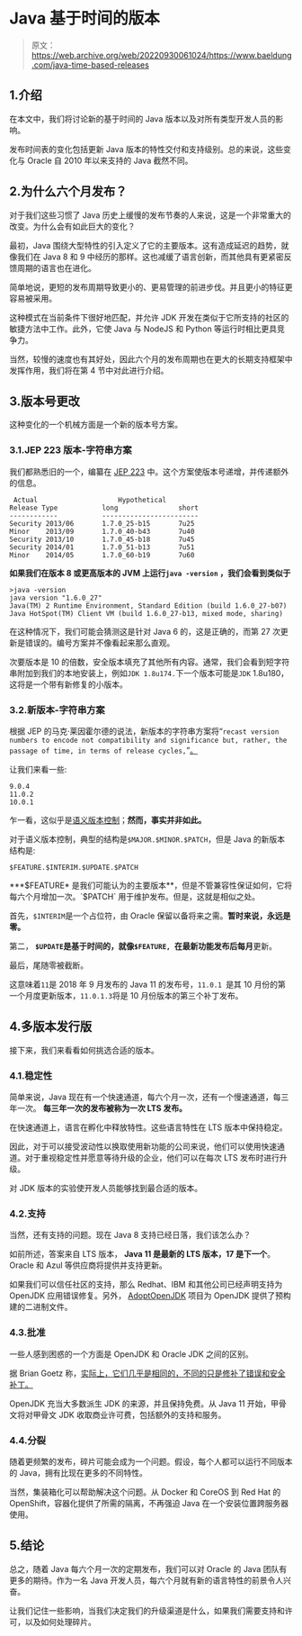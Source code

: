 # Java 基于时间的版本

> 原文：<https://web.archive.org/web/20220930061024/https://www.baeldung.com/java-time-based-releases>

## 1.介绍

在本文中，我们将讨论新的基于时间的 Java 版本以及对所有类型开发人员的影响。

发布时间表的变化包括更新 Java 版本的特性交付和支持级别。总的来说，这些变化与 Oracle 自 2010 年以来支持的 Java 截然不同。

## 2.为什么六个月发布？

对于我们这些习惯了 Java 历史上缓慢的发布节奏的人来说，这是一个非常重大的改变。为什么会有如此巨大的变化？

最初，Java 围绕大型特性的引入定义了它的主要版本。这有造成延迟的趋势，就像我们在 Java 8 和 9 中经历的那样。这也减缓了语言创新，而其他具有更紧密反馈周期的语言也在进化。

简单地说，更短的发布周期导致更小的、更易管理的前进步伐。并且更小的特征更容易被采用。

这种模式在当前条件下很好地匹配，并允许 JDK 开发在类似于它所支持的社区的敏捷方法中工作。此外，它使 Java 与 NodeJS 和 Python 等运行时相比更具竞争力。

当然，较慢的速度也有其好处，因此六个月的发布周期也在更大的长期支持框架中发挥作用，我们将在第 4 节中对此进行介绍。

## 3.版本号更改

这种变化的一个机械方面是一个新的版本号方案。

### 3.1.JEP 223 版本-字符串方案

我们都熟悉旧的一个，编纂在 [JEP 223](https://web.archive.org/web/20221206194521/https://openjdk.java.net/jeps/223) 中。这个方案使版本号递增，并传递额外的信息。

```
 Actual                    Hypothetical
Release Type           long               short
------------           ------------------------ 
Security 2013/06       1.7.0_25-b15       7u25
Minor    2013/09       1.7.0_40-b43       7u40
Security 2013/10       1.7.0_45-b18       7u45
Security 2014/01       1.7.0_51-b13       7u51
Minor    2014/05       1.7.0_60-b19       7u60
```

**如果我们在版本 8 或更高版本的 JVM 上运行`java -version` ，我们会看到类似于**

```
>java -version
java version "1.6.0_27"
Java(TM) 2 Runtime Environment, Standard Edition (build 1.6.0_27-b07)
Java HotSpot(TM) Client VM (build 1.6.0_27-b13, mixed mode, sharing)
```

在这种情况下，我们可能会猜测这是针对 Java 6 的，这是正确的，而第 27 次更新是错误的。编号方案并不像看起来那么直观。

次要版本是 10 的倍数，安全版本填充了其他所有内容。通常，我们会看到短字符串附加到我们的本地安装上，例如`JDK 1.8u174.`下一个版本可能是`JDK` 1.8u180，这将是一个带有新修复的小版本。

### 3.2.新版本-字符串方案

根据 JEP 的马克·莱因霍尔德的说法，新版本的字符串方案将“`recast version numbers to encode not compatibility and significance but, rather, the passage of time, in terms of release cycles,`”[。](https://web.archive.org/web/20221206194521/https://openjdk.java.net/jeps/322)

让我们来看一些:

```
9.0.4
11.0.2
10.0.1
```

乍一看，这似乎是[语义版本控制](/web/20221206194521/https://www.baeldung.com/cs/semantic-versioning)；**然而，事实并非如此。**

对于语义版本控制，典型的结构是`$MAJOR.$MINOR.$PATCH`，但是 Java 的新版本结构是:

```
$FEATURE.$INTERIM.$UPDATE.$PATCH
```

***$FEATURE* 是我们可能认为的主要版本**，但是不管兼容性保证如何，它将每六个月增加一次。`$PATCH` 用于维护发布。但是，这就是相似之处。

首先，`$INTERIM`是一个占位符，由 Oracle 保留以备将来之需。**暂时来说，永远是零。**

第二， **`$UPDATE`是基于时间的，就像`$FEATURE, `在最新功能发布后每月**更新。

最后，尾随零被截断。

这意味着`11`是 2018 年 9 月发布的 Java 11 的发布号，`11.0.1 `是其 10 月份的第一个月度更新版本，`11.0.1.3`将是 10 月份版本的第三个补丁发布。

## 4.多版本发行版

接下来，我们来看看如何挑选合适的版本。

### 4.1.稳定性

简单来说，Java 现在有一个快速通道，每六个月一次，还有一个慢速通道，每三年一次。 **每三年一次的发布被称为一次 LTS 发布。**

在快速通道上，语言在孵化中释放特性。这些语言特性在 LTS 版本中保持稳定。

因此，对于可以接受波动性以换取使用新功能的公司来说，他们可以使用快速通道。对于重视稳定性并愿意等待升级的企业，他们可以在每次 LTS 发布时进行升级。

对 JDK 版本的实验使开发人员能够找到最合适的版本。

### 4.2.支持

当然，还有支持的问题。现在 Java 8 支持已经日落，我们该怎么办？

如前所述，答案来自 LTS 版本， **Java 11 是最新的 LTS 版本，17 是下一个**。Oracle 和 Azul 等供应商将提供并支持更新。

如果我们可以信任社区的支持，那么 Redhat、IBM 和其他公司已经声明支持为 OpenJDK 应用错误修复。另外， [AdoptOpenJDK](https://web.archive.org/web/20221206194521/https://adoptopenjdk.net/) 项目为 OpenJDK 提供了预构建的二进制文件。

### 4.3.批准

一些人感到困惑的一个方面是 OpenJDK 和 Oracle JDK 之间的区别。

据 Brian Goetz 称，[实际上，它们几乎是相同的，不同的只是修补了错误和安全补丁。](https://web.archive.org/web/20221206194521/https://www.infoq.com/podcasts/java-language-architect-brian-goetz)

OpenJDK 充当大多数派生 JDK 的来源，并且保持免费。从 Java 11 开始，甲骨文将对甲骨文 JDK 收取商业许可费，包括额外的支持和服务。

### 4.4.分裂

随着更频繁的发布，碎片可能会成为一个问题。假设，每个人都可以运行不同版本的 Java，拥有比现在更多的不同特性。

当然，集装箱化可以帮助解决这个问题。从 Docker 和 CoreOS 到 Red Hat 的 OpenShift，容器化提供了所需的隔离，不再强迫 Java 在一个安装位置跨服务器使用。

## 5.结论

总之，随着 Java 每六个月一次的定期发布，我们可以对 Oracle 的 Java 团队有更多的期待。作为一名 Java 开发人员，每六个月就有新的语言特性的前景令人兴奋。

让我们记住一些影响，当我们决定我们的升级渠道是什么，如果我们需要支持和许可，以及如何处理碎片。